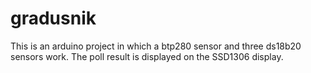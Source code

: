 # gradusnik
This is an arduino project in which a btp280 sensor and three ds18b20 sensors work. The poll result is displayed on the SSD1306 display.
